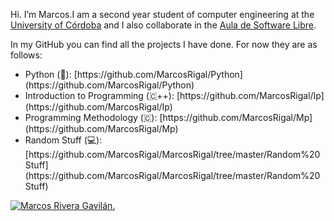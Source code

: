Hi. I’m Marcos.I am a second year student of computer engineering at the [University of Córdoba](http://www.uco.es/) and I also collaborate in the [Aula de Software Libre](https://www.uco.es/aulasoftwarelibre/).

In my GitHub you can find all the projects I have done. For now they are as follows:
<ul>
<li>Python (🐍): [https://github.com/MarcosRigal/Python](https://github.com/MarcosRigal/Python)</li>
<li>Introduction to Programming (🇨++): [https://github.com/MarcosRigal/Ip](https://github.com/MarcosRigal/Ip)</li>
<li>Programming Methodology (🇨): [https://github.com/MarcosRigal/Mp](https://github.com/MarcosRigal/Mp)</li>
<li>Random Stuff (💻): [https://github.com/MarcosRigal/MarcosRigal/tree/master/Random%20Stuff](https://github.com/MarcosRigal/MarcosRigal/tree/master/Random%20Stuff)</li>
</ul>

[![Marcos Rivera Gavilán.](https://i.imgur.com/1WiLRYL.png)](https://www.uco.es/aulasoftwarelibre/consejo-asesor/)
